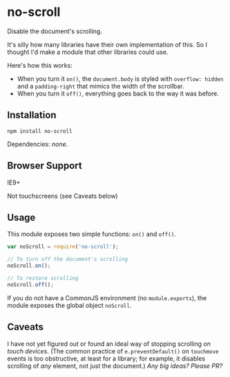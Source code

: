 # no-scroll

Disable the document's scrolling.

It's silly how many libraries have their own implementation of this.
So I thought I'd make a module that other libraries could use.

Here's how this works:
- When you turn it `on()`, the `document.body` is styled with `overflow: hidden`
  and a `padding-right` that mimics the width of the scrollbar.
- When you turn it `off()`, everything goes back to the way it was before.

## Installation

```
npm install no-scroll
```

Dependencies: *none*.

## Browser Support

IE9+

Not touchscreens (see Caveats below)

## Usage

This module exposes two simple functions: `on()` and `off()`.

```js
var noScroll = require('no-scroll');

// To turn off the document's scrolling
noScroll.on();

// To restore scrolling
noScroll.off();
```

If you do not have a CommonJS environment (no `module.exports`), the module
exposes the global object `noScroll`.

## Caveats

I have not yet figured out or found an ideal way of stopping scrolling *on touch devices*.
(The common practice of `e.preventDefault()` on `touchmove` events is too obstructive,
at least for a library;
for example, it disables scrolling of *any* element, not just the document.)
*Any big ideas? Please PR?*
